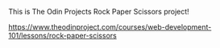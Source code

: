 This is The Odin Projects Rock Paper Scissors project!

https://www.theodinproject.com/courses/web-development-101/lessons/rock-paper-scissors